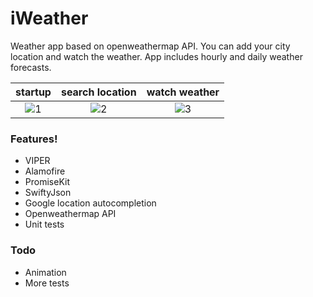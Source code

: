 # iWeather

Weather app based on openweathermap API. You can add your city location and watch the weather. App includes hourly and daily weather forecasts.

startup             |  search location             |  watch weather
:-------------------------:|:-------------------------:|:-------------------------:
![1](https://user-images.githubusercontent.com/4949587/35475195-08cfe908-03bc-11e8-92b9-85e608c16e6d.png)  |  ![2](https://user-images.githubusercontent.com/4949587/35475197-0e1475be-03bc-11e8-8cd9-eb66a4332eaf.png) | ![3](https://user-images.githubusercontent.com/4949587/36642809-a6ce29e2-1a66-11e8-991f-6a7f07c1d674.png)

### Features!

  - VIPER
  - Alamofire
  - PromiseKit
  - SwiftyJson
  - Google location autocompletion
  - Openweathermap API
  - Unit tests

### Todo

 - Animation
 - More tests
 
